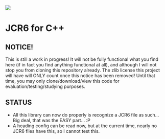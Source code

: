![](https://avatars3.githubusercontent.com/u/47812464?s=200&v=4)

# JCR6 for C++

## NOTICE!

This is still a work in progress! It will not be fully functional what you find here (if in fact you find anything functional at all), and although I will not stop you from cloning this repository already. The zlib license this project will have will ONLY count once this notice has been removed! Until that time, you may only clone/download/view this code for evaluation/testing/studying purposes.


## STATUS

- All this library can now do properly is recognize a JCR6 file as such... Big deal, that was the EASY part... :P
- A heading config can be read now, but at the current time, nearly no JCR6 files have this, so I cannot test this.
